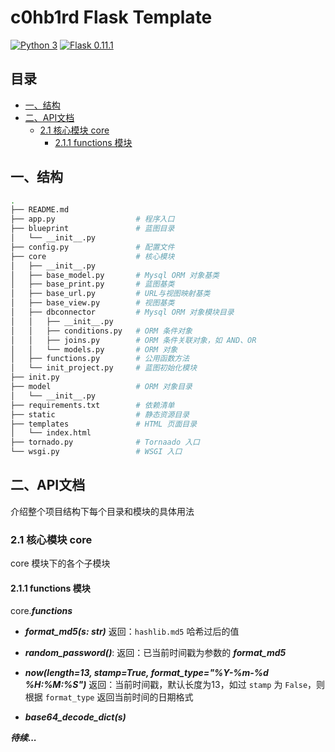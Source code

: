 # c0hb1rd Flask Template
[![Python 3](https://img.shields.io/badge/python-3.x-green.svg)](https://www.python.org/)
[![Flask 0.11.1](https://img.shields.io/badge/flask-0.11.1-yellow.svg)](https://github.com/pallets/flask)

## 目录
+ [一、结构](#一结构)
+ [二、API文档](#二api文档)
  + [2.1 核心模块 core](#21-核心模块-core)
    + [2.1.1 functions 模块](#211-functions-模块)

## 一、结构
```bash
.
├── README.md
├── app.py                  # 程序入口
├── blueprint               # 蓝图目录
│   └── __init__.py
├── config.py               # 配置文件
├── core                    # 核心模块
│   ├── __init__.py
│   ├── base_model.py       # Mysql ORM 对象基类
│   ├── base_print.py       # 蓝图基类
│   ├── base_url.py         # URL与视图映射基类
│   ├── base_view.py        # 视图基类
│   ├── dbconnector         # Mysql ORM 对象模块目录
│   │   ├── __init__.py 
│   │   ├── conditions.py   # ORM 条件对象
│   │   ├── joins.py        # ORM 条件关联对象，如 AND、OR
│   │   └── models.py       # ORM 对象
│   ├── functions.py        # 公用函数方法
│   └── init_project.py     # 蓝图初始化模块
├── init.py
├── model                   # ORM 对象目录
│   └── __init__.py
├── requirements.txt        # 依赖清单
├── static                  # 静态资源目录
├── templates               # HTML 页面目录
│   └── index.html
├── tornado.py              # Tornaado 入口
└── wsgi.py                 # WSGI 入口
```

## 二、API文档
介绍整个项目结构下每个目录和模块的具体用法
### 2.1 核心模块 core
core 模块下的各个子模块
#### 2.1.1 functions 模块
core._**functions**_
- _**format_md5(s: str)**_
  返回：`hashlib.md5` 哈希过后的值

- _**random_password()**_:
  返回：已当前时间戳为参数的 _**format_md5**_ 
  
- _**now(length=13, stamp=True, format_type="%Y-%m-%d %H:%M:%S")**_
  返回：当前时间戳，默认长度为13，如过 `stamp` 为 `False`，则根据 `format_type` 返回当前时间的日期格式

- _**base64_decode_dict(s)**_


_**待续...**_


